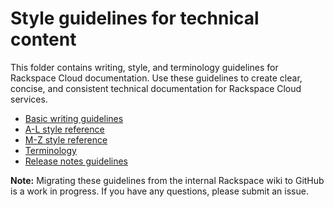 # Style guidelines for technical content

This folder contains writing, style, and terminology guidelines for Rackspace Cloud documentation. Use these guidelines to create clear, concise, and consistent technical documentation for Rackspace Cloud services.

- [Basic writing guidelines](basic-writing-guidelines.md)
- [A-L style reference](a-l-style-guidelines.md)
- [M-Z style reference](m-z-style-guidelines.md)
- [Terminology](terminology-guidelines.md)
- [Release notes guidelines](release-notes-guidelines.md)

**Note:** Migrating these guidelines from the internal Rackspace wiki to GitHub is a work in progress. If you have any questions, please submit an issue.
